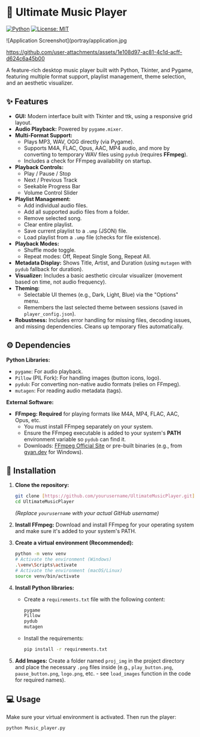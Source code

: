 # 🎵 Ultimate Music Player

[![Python](https://img.shields.io/badge/Python-3.10%2B-blue)](https://python.org)
[![License: MIT](https://img.shields.io/badge/License-MIT-yellow.svg)](https://opensource.org/licenses/MIT)

![Application Screenshot](portray/application.jpg

https://github.com/user-attachments/assets/1e108d97-ac81-4c1d-acff-d624c6a45b00

A feature-rich desktop music player built with Python, Tkinter, and Pygame, featuring multiple format support, playlist management, theme selection, and an aesthetic visualizer.

## ✨ Features

-   **GUI:** Modern interface built with Tkinter and ttk, using a responsive grid layout.
-   **Audio Playback:** Powered by `pygame.mixer`.
-   **Multi-Format Support:**
    -   Plays MP3, WAV, OGG directly (via Pygame).
    -   Supports M4A, FLAC, Opus, AAC, MP4 audio, and more by converting to temporary WAV files using `pydub` (requires **FFmpeg**).
    -   Includes a check for FFmpeg availability on startup.
-   **Playback Controls:**
    -   Play / Pause / Stop
    -   Next / Previous Track
    -   Seekable Progress Bar
    -   Volume Control Slider
-   **Playlist Management:**
    -   Add individual audio files.
    -   Add all supported audio files from a folder.
    -   Remove selected song.
    -   Clear entire playlist.
    -   Save current playlist to a `.ump` (JSON) file.
    -   Load playlist from a `.ump` file (checks for file existence).
-   **Playback Modes:**
    -   Shuffle mode toggle.
    -   Repeat modes: Off, Repeat Single Song, Repeat All.
-   **Metadata Display:** Shows Title, Artist, and Duration (using `mutagen` with `pydub` fallback for duration).
-   **Visualizer:** Includes a basic aesthetic circular visualizer (movement based on time, not audio frequency).
-   **Theming:**
    -   Selectable UI themes (e.g., Dark, Light, Blue) via the "Options" menu.
    -   Remembers the last selected theme between sessions (saved in `player_config.json`).
-   **Robustness:** Includes error handling for missing files, decoding issues, and missing dependencies. Cleans up temporary files automatically.

## ⚙️ Dependencies

**Python Libraries:**

* `pygame`: For audio playback.
* `Pillow` (PIL Fork): For handling images (button icons, logo).
* `pydub`: For converting non-native audio formats (relies on FFmpeg).
* `mutagen`: For reading audio metadata (tags).

**External Software:**

* **FFmpeg:** **Required** for playing formats like M4A, MP4, FLAC, AAC, Opus, etc.
    * You must install FFmpeg separately on your system.
    * Ensure the FFmpeg executable is added to your system's **PATH** environment variable so `pydub` can find it.
    * Downloads: [FFmpeg Official Site](https://ffmpeg.org/download.html) or pre-built binaries (e.g., from [gyan.dev](https://www.gyan.dev/ffmpeg/builds/) for Windows).

## 🚀 Installation

1.  **Clone the repository:**
    ```bash
    git clone [https://github.com/yourusername/UltimateMusicPlayer.git](https://github.com/yourusername/UltimateMusicPlayer.git)
    cd UltimateMusicPlayer
    ```
    *(Replace `yourusername` with your actual GitHub username)*

2.  **Install FFmpeg:** Download and install FFmpeg for your operating system and make sure it's added to your system's PATH.

3.  **Create a virtual environment (Recommended):**
    ```bash
    python -m venv venv
    # Activate the environment (Windows)
    .\venv\Scripts\activate
    # Activate the environment (macOS/Linux)
    source venv/bin/activate
    ```

4.  **Install Python libraries:**
    * Create a `requirements.txt` file with the following content:
        ```txt
        pygame
        Pillow
        pydub
        mutagen
        ```
    * Install the requirements:
        ```bash
        pip install -r requirements.txt
        ```

5.  **Add Images:** Create a folder named `proj_img` in the project directory and place the necessary `.png` files inside (e.g., `play_button.png`, `pause_button.png`, `logo.png`, etc. - see `load_images` function in the code for required names).

## 💻 Usage

Make sure your virtual environment is activated. Then run the player:

```bash
python Music_player.py

